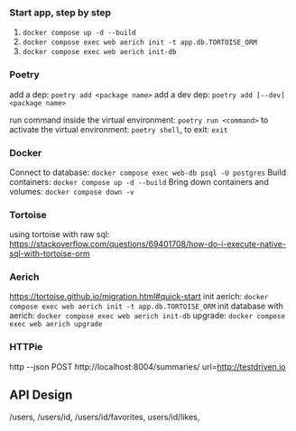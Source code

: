 ### Start app, step by step

1. `docker compose up -d --build`
2. `docker compose exec web aerich init -t app.db.TORTOISE_ORM`
3. `docker compose exec web aerich init-db`

### Poetry

add a dep: `poetry add <package name>`
add a dev dep: `poetry add [--dev] <package name>`

run command inside the virtual environment: `poetry run <command>`
to activate the virtual environment: `poetry shell`, to exit: `exit`

### Docker

Connect to database: `docker compose exec web-db psql -U postgres`
Build containers: `docker compose up -d --build`
Bring down containers and volumes: `docker compose down -v`

### Tortoise

using tortoise with raw sql: https://stackoverflow.com/questions/69401708/how-do-i-execute-native-sql-with-tortoise-orm

### Aerich

https://tortoise.github.io/migration.html#quick-start
init aerich: `docker compose exec web aerich init -t app.db.TORTOISE_ORM`
init database with aerich: `docker compose exec web aerich init-db`
upgrade: `docker compose exec web aerich upgrade`

### HTTPie

http --json POST http://localhost:8004/summaries/ url=http://testdriven.io

## API Design

/users, /users/id, /users/id/favorites, users/id/likes,
